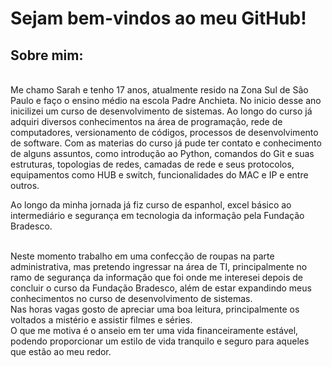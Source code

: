 <h1>Sejam bem-vindos ao meu GitHub!</h1>

<h2>Sobre mim:</h2>
<br> Me chamo Sarah e tenho 17 anos, atualmente resido na Zona Sul de São Paulo e faço o ensino médio na escola Padre Anchieta.
No inicio desse ano inicilizei um curso de desenvolvimento de sistemas. Ao longo do curso já adquiri diversos conhecimentos na área de programação, rede de computadores, versionamento de códigos, processos de desenvolvimento de software. Com as materias do curso já pude ter contato e conhecimento de alguns assuntos, como introdução ao Python, comandos do Git e suas estruturas, topologias de redes, camadas de rede e seus protocolos, equipamentos como HUB e switch, funcionalidades do MAC e IP e entre outros. 
<p class ="1">Ao longo da minha jornada já fiz curso de espanhol, excel básico ao intermediário e segurança em tecnologia da informação pela Fundação Bradesco. </p>
<br>Neste momento trabalho em uma confecção de roupas na parte administrativa, mas pretendo ingressar na área de TI, principalmente no ramo de segurança da informação que foi onde me interesei depois de concluir o curso da Fundação Bradesco, além de estar expandindo meus conhecimentos no curso de desenvolvimento de sistemas.
<br>Nas horas vagas gosto de apreciar uma boa leitura, principalmente os voltados a  mistério e assistir filmes e séries.
<br>O que me motiva é o anseio em ter uma vida financeiramente estável, podendo proporcionar um estilo de vida tranquilo e seguro para aqueles que estão ao meu redor.



